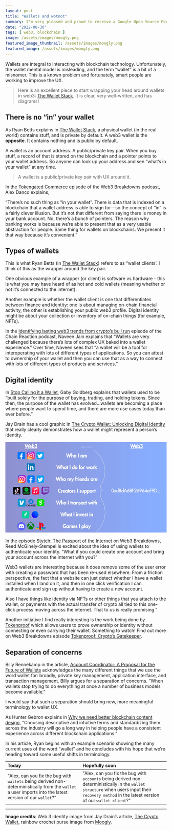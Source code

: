 ```yaml
---
layout: post
title: "Wallets and wotnot"
summary: I’m very pleased and proud to receive a Google Open Source Peer Bonus award. 
date: "2022-08-30"
tags: [ web3, blockchain ]
image: /assets/images/moogly.png
featured_image_thumbnail: /assets/images/moogly.png
featured_image: /assets/images/moogly.png
---
```


Wallets are integral to interacting with blockchain technology. Unfortunately, the wallet mental model is misleading, and the term “wallet” is a bit of a misnomer. This is a known problem and fortunately, smart people are working to improve the UX.

> Here is an excellent piece to start wrapping your head around wallets in web3:
> [The Wallet Stack](https://fission.codes/blog/wallet-stack/). It is clear, very well-written, and has diagrams!


## There is no “in” your wallet

As Ryan Betts explains in [The Wallet Stack](https://fission.codes/blog/wallet-stack/), a physical wallet (in the real world) contains stuff, and is private by default. A web3 wallet is the **opposite**. It contains nothing and is public by default. 

A wallet is an account address. A public/private key pair. When you buy stuff, a record of that is stored on the blockchain and a pointer points to your wallet address. So anyone can look up your address and see “what’s in your wallet” at any time.

> A wallet is a public/private key pair with UX around it. 

In the [Tokengated Commerce](https://open.spotify.com/episode/498S1ce1KG2Qp4H9MgYyCb?si=1aeda9d0f23d4441) episode of the Web3 Breakdowns podcast, Alex Danco explains,  

“There’s no such thing as “in your wallet”. There is data that is indexed on a blockchain that a wallet address is able to sign for—so the concept of “in” is a fairly clever illusion. But it’s not that different from saying there is money in your bank account. No, there’s a bunch of pointers. The reason why banking works is because we’re able to present that as a very usable abstraction for people. Same thing for wallets on blockchains. We present it that way because it’s convenient.” 


## Types of wallets

This is what Ryan Betts (in [The Wallet Stack](https://fission.codes/blog/wallet-stack/)) refers to as “wallet clients’. I think of this as the wrapper around the key pair. 

One obvious example of a wrapper (or client) is software vs hardware - this is what you may have heard of as hot and cold wallets (meaning whether or not it’s connected to the internet).  

Another example is whether the wallet client is one that differentiates between finance and identity: one is about managing on-chain financial activity, the other is establishing your public web3 profile. Digital identity might be about your collection or inventory of on-chain things (for example, NFTs). 

In the [Identifying lasting web3 trends from crypto’s bull run](https://open.spotify.com/episode/2j4gUwJU4pPAMrdwn5Kx25?si=6be50070e9194c21) episode of the Chain Reaction podcast, Naveen Jain explains that “Wallets are very challenged because there’s lots of complex UX baked into a wallet experience.” Over time, Naveen sees that “a wallet will be a tool for interoperating with lots of different types of applications. So you can attest to ownership of your wallet and then you can use that as a way to connect with lots of different types of products and services.”


## Digital identity

In [Stop Calling it a Wallet](https://gaby.mirror.xyz/0Wq9zk0pZu_s3W1S4BiNcYXw9uSfSVbyGjNPgLHcs18), Gaby Goldberg explains that wallets used to be “built solely for the purpose of buying, trading, and holding tokens. Since then, the purpose of the wallet has evolved…wallets are becoming a place where people want to spend time, and there are more use cases today than ever before.”

Jay Drain has a cool graphic in [The Crypto Wallet: Unlocking Digital Identity](https://jaydrainjr.substack.com/p/crypto-wallet) that really clearly demonstrates how a wallet might represent a person’s identity.

![jaydrainjr.eth's Digital identity in web3](/assets/images/walletid.png) 

In the episode [Stytch: The Passport of the Internet](https://open.spotify.com/episode/0Wp4EKdtSQKoypCEUXiXQo?si=76eba70487044fa2) on Web3 Breakdowns, Reed McGinely-Stempel is excited about the idea of using wallets to authenticate your identity. “What if you could create one account and bring your account across the internet with you?” 

Web3 wallets are interesting because it does remove some of the user error with creating a password that has been re-used elsewhere. From a friction perspective, the fact that a website can just detect whether I have a wallet installed when I land on it, and then in one click verification I can authenticate and sign up without having to create a new account.

Also I have things like identity via NFTs or other things that you attach to the wallet, or payments with the actual transfer of crypto all tied to this one-click process moving across the internet. That to us is really promising.” 

Another initiative I find really interesting is the work being done by [Tokenproof](https://tokenproof.xyz/) which allows users to prove ownership or identity without connecting or even carrying their wallet. Something to watch! Find out more on Web3 Breakdowns episode [Tokenproof: Crypto’s Gatekeeper](https://www.joincolossus.com/episodes/51226802/fonz-tokenproof-cryptos-gatekeeper?tab=shownotes).


## Separation of concerns

Billy Rennekamp in the article, [Account Coordinator: A Proposal for the Future of Wallets](https://billyrennekamp.medium.com/account-coordinator-a-proposal-for-the-future-of-wallets-9fc54032a202) acknowledges the many different things that we use the word wallet for: broadly, private key management, application interface, and transaction management. Billy argues for a separation of concerns. “When wallets stop trying to do everything at once a number of business models become available.” 

I would say that such a separation should bring new, more meaningful terminology to wallet UX. 

As Hunter Gebron explains in [Why we need better blockchain content design](https://uxcontent.com/better-blockchain-content-design/), “Choosing descriptive and intuitive terms and standardizing them across the industry will go a long way in helping people have a consistent experience across different blockchain applications.” 

In his article, Ryan begins with an example scenario showing the many current uses of the word “wallet” and he concludes with his hope that we’re heading toward some useful shifts in terminology.


| Today | Hopefully soon |
| :---|:---|
| "Alex, can you fix the bug with `wallets` being derived non-deterministically from the `wallet` a user imports into the latest version of our `wallet`?" | "Alex, can you fix the bug with `accounts` being derived non-deterministically in the `wallet structure` when users input their `recovery method` in the latest version of our `wallet client`?" |

---

**Image credits**: Web 3 identity image from Jay Drain’s article, [The Crypto Wallet](https://jaydrainjr.substack.com/p/crypto-wallet), rainbow crochet purse image from [Moogly](https://www.mooglyblog.com/bonbon-kisses-crochet-pouch/).
